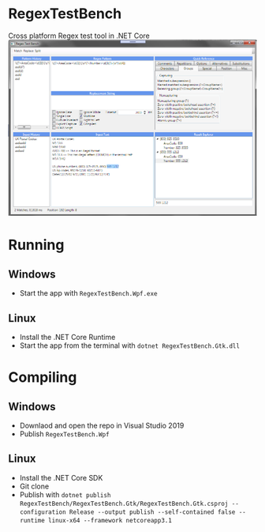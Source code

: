 # RegexTestBench
Cross platform Regex test tool in .NET Core
![](https://github.com/CommonLoon102/RegexTestBench/blob/master/image/screenshot.png?raw=true)
# Running
## Windows
 - Start the app with `RegexTestBench.Wpf.exe`
## Linux
 - Install the .NET Core Runtime
 - Start the app from the terminal with `dotnet RegexTestBench.Gtk.dll`
# Compiling
## Windows
 - Downlaod and open the repo in Visual Studio 2019
 - Publish `RegexTestBench.Wpf`
## Linux
- Install the .NET Core SDK
- Git clone
- Publish with `dotnet publish RegexTestBench/RegexTestBench.Gtk/RegexTestBench.Gtk.csproj --configuration Release --output publish --self-contained false --runtime linux-x64 --framework netcoreapp3.1`
